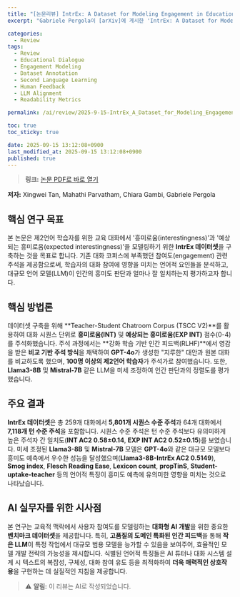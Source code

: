 ```yaml
---
title: "[논문리뷰] IntrEx: A Dataset for Modeling Engagement in Educational Conversations"
excerpt: "Gabriele Pergola이 [arXiv]에 게시한 'IntrEx: A Dataset for Modeling Engagement in Educational Conversations' 논문에 대한 자세한 리뷰입니다."

categories:
  - Review
tags:
  - Review
  - Educational Dialogue
  - Engagement Modeling
  - Dataset Annotation
  - Second Language Learning
  - Human Feedback
  - LLM Alignment
  - Readability Metrics

permalink: /ai/review/2025-9-15-IntrEx_A_Dataset_for_Modeling_Engagement_in_Educational_Conversations/

toc: true
toc_sticky: true

date: 2025-09-15 13:12:08+0900
last_modified_at: 2025-09-15 13:12:08+0900
published: true
---
```

> **링크:** [논문 PDF로 바로 열기](https://arxiv.org/abs/2509.06652)

**저자:** Xingwei Tan, Mahathi Parvatham, Chiara Gambi, Gabriele Pergola



## 핵심 연구 목표
본 논문은 제2언어 학습자를 위한 교육 대화에서 '흥미로움(interestingness)'과 '예상되는 흥미로움(expected interestingness)'을 모델링하기 위한 **IntrEx 데이터셋**을 구축하는 것을 목표로 합니다. 기존 대화 코퍼스에 부족했던 참여도(engagement) 관련 주석을 제공함으로써, 학습자의 대화 참여에 영향을 미치는 언어적 요인들을 분석하고, 대규모 언어 모델(LLM)이 인간의 흥미도 판단과 얼마나 잘 일치하는지 평가하고자 합니다.

## 핵심 방법론
데이터셋 구축을 위해 **Teacher-Student Chatroom Corpus (TSCC V2)**를 활용하여 대화 시퀀스 단위로 **흥미로움(INT)** 및 **예상되는 흥미로움(EXP INT)** 점수(0-4)를 주석화했습니다. 주석 과정에서는 **강화 학습 기반 인간 피드백(RLHF)**에서 영감을 받은 **비교 기반 주석 방식**을 채택하여 **GPT-4o**가 생성한 "지루한" 대안과 원본 대화를 비교하도록 했으며, **100명 이상의 제2언어 학습자**가 주석가로 참여했습니다. 또한, **Llama3-8B** 및 **Mistral-7B** 같은 LLM을 미세 조정하여 인간 판단과의 정렬도를 평가했습니다.

## 주요 결과
**IntrEx 데이터셋**은 총 259개 대화에서 **5,801개 시퀀스 수준 주석**과 64개 대화에서 **7,118개 턴 수준 주석**을 포함합니다. 시퀀스 수준 주석은 턴 수준 주석보다 유의미하게 높은 주석자 간 일치도(**INT AC2 0.58±0.14**, **EXP INT AC2 0.52±0.15**)를 보였습니다. 미세 조정된 **Llama3-8B** 및 **Mistral-7B** 모델은 **GPT-4o**와 같은 대규모 모델보다 흥미도 예측에서 우수한 성능을 달성했으며(**Llama3-8B-IntrEx AC2 0.5149**), **Smog index**, **Flesch Reading Ease**, **Lexicon count**, **propTinS**, **Student-uptake-teacher** 등의 언어적 특징이 흥미도 예측에 유의미한 영향을 미치는 것으로 나타났습니다.

## AI 실무자를 위한 시사점
본 연구는 교육적 맥락에서 사용자 참여도를 모델링하는 **대화형 AI 개발**을 위한 중요한 **벤치마크 데이터셋**을 제공합니다. 특히, **고품질의 도메인 특화된 인간 피드백**을 통해 **작은 LLM**이 특정 작업에서 대규모 범용 모델을 능가할 수 있음을 보여주어, 효율적인 모델 개발 전략의 가능성을 제시합니다. 식별된 언어적 특징들은 AI 튜터나 대화 시스템 설계 시 텍스트의 복잡성, 구체성, 대화 참여 유도 등을 최적화하여 **더욱 매력적인 상호작용**을 구현하는 데 실질적인 지침을 제공합니다.

> ⚠️ **알림:** 이 리뷰는 AI로 작성되었습니다.